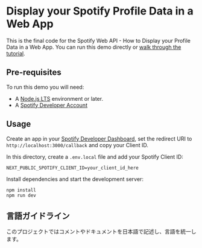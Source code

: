 
# Display your Spotify Profile Data in a Web App

This is the final code for the Spotify Web API - How to Display your Profile Data in a Web App. You can run this demo directly or [walk through the tutorial](https://developer.spotify.com/documentation/web-api/howtos/web-app-profile).

## Pre-requisites

To run this demo you will need:

- A [Node.js LTS](https://nodejs.org/en/) environment or later.
- A [Spotify Developer Account](https://developer.spotify.com/)

## Usage

Create an app in your [Spotify Developer Dashboard](https://developer.spotify.com/dashboard/), set the redirect URI to `http://localhost:3000/callback` and copy your Client ID.

In this directory, create a `.env.local` file and add your Spotify Client ID:

```env
NEXT_PUBLIC_SPOTIFY_CLIENT_ID=your_client_id_here
```

Install dependencies and start the development server:

```bash
npm install
npm run dev
```

## 言語ガイドライン

このプロジェクトではコメントやドキュメントを日本語で記述し、言語を統一します。
